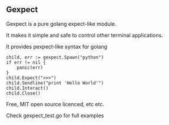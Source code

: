 ## Gexpect

Gexpect is a pure golang expect-like module.

It makes it simple and safe to control other terminal applications.  

It provides pexpect-like syntax for golang

	child, err := gexpect.Spawn("python")
	if err != nil {
		panic(err)
	}
	child.Expect(">>>")
	child.Sendline("print 'Hello World'")
	child.Interact()
	child.Close()

Free,  MIT open source licenced, etc etc.

Check gexpect_test.go for full examples